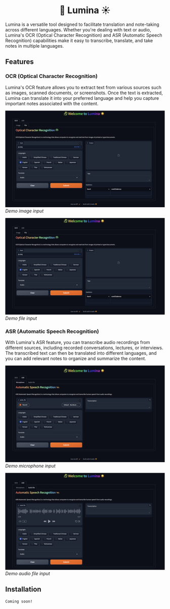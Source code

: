 # <div align="center">🐉 Lumina ☀️</div>

Lumina is a versatile tool designed to facilitate translation and note-taking across different languages. Whether you're dealing with text or audio, Lumina's OCR (Optical Character Recognition) and ASR (Automatic Speech Recognition) capabilities make it easy to transcribe, translate, and take notes in multiple languages.

## Features

### OCR (Optical Character Recognition)

Lumina's OCR feature allows you to extract text from various sources such as images, scanned documents, or screenshots. Once the text is extracted, Lumina can translate it into your preferred language and help you capture important notes associated with the content.

![Demo OCR Image](./assets/ocr_file.png)
*Demo image input*

![Demo OCR File](./assets/ocr_file.png)
*Demo file input*

### ASR (Automatic Speech Recognition)

With Lumina's ASR feature, you can transcribe audio recordings from different sources, including recorded conversations, lectures, or interviews. The transcribed text can then be translated into different languages, and you can add relevant notes to organize and summarize the content.

![Demo ASR Microphone](./assets/asr_mic.png)
*Demo microphone input*

![Demo ASR File](./assets/asr_file.png)
*Demo audio file input*

## Installation

```bash
Coming soon!

